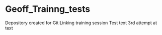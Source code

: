 # Geoff_Trainng_tests
Depository created for Git Linking training session
Test text
3rd attempt at text

